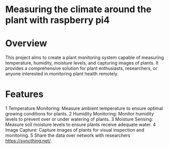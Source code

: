 # Measuring the climate around the plant with raspberry pi4 

# Overview
This project aims to create a plant monitoring system capable of measuring temperature, humidity, moisture levels, and capturing images of plants. It provides a comprehensive solution for plant enthusiasts, researchers, or anyone interested in monitoring plant health remotely.

# Features
1 Temperature Monitoring: Measure ambient temperature to ensure optimal growing conditions for plants.
2 Humidity Monitoring: Monitor humidity levels to prevent over or under watering of plants.
3 Moisture Sensing: Measure soil moisture levels to ensure plants receive adequate water.
4 Image Capture: Capture images of plants for visual inspection and monitoring.
5 Share the data over network with researchers https://syncthing.net/.
